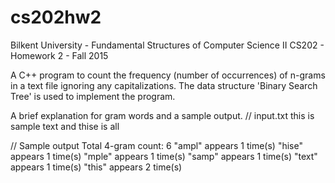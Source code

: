 # cs202hw2
Bilkent University - Fundamental Structures of Computer Science II CS202 - Homework 2 - Fall 2015

A C++ program to count the frequency (number of occurrences) of n-grams in a text file ignoring any capitalizations.
The data structure 'Binary Search Tree' is used to implement the program.

A brief explanation for gram words and a sample output.
// input.txt 
this is sample text
and thise is all

// Sample output 
Total 4-gram count: 6 
"ampl" appears 1 time(s)
"hise" appears 1 time(s)
"mple" appears 1 time(s)
"samp" appears 1 time(s)
"text" appears 1 time(s)
"this" appears 2 time(s)
